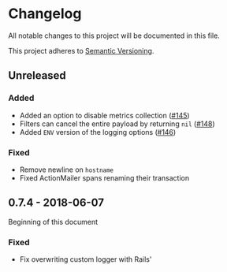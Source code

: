 # Changelog

All notable changes to this project will be documented in this file.

This project adheres to [Semantic Versioning](http://semver.org/spec/v2.0.0.html).

## Unreleased

### Added

- Added an option to disable metrics collection ([#145](https://github.com/elastic/apm-agent-ruby/pulls/145))
- Filters can cancel the entire payload by returning `nil` ([#148](https://github.com/elastic/apm-agent-ruby/pulls/148))
- Added `ENV` version of the logging options ([#146](https://github.com/elastic/apm-agent-ruby/pull/146))

### Fixed

- Remove newline on `hostname`
- Fixed ActionMailer spans renaming their transaction

## 0.7.4 - 2018-06-07

Beginning of this document

### Fixed

- Fix overwriting custom logger with Rails'
